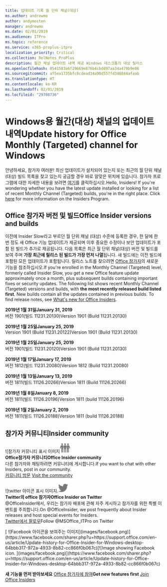 ```yaml
---
title: 업데이트 기록 월 단위 채널(대상)
ms.author: andrewmo
author: andymosten
manager: andrewmo
ms.date: 02/01/2019
ms.audience: ITPro
ms.topic: reference
ms.service: o365-proplus-itpro
localization_priority: Critical
ms.collection: RelNotes_ProPlus
description: 월간 채널 업데이트 내역 제공 Windows 데스크톱의 대상 릴리스
ms.openlocfilehash: 0541583a6f29669e876b4cbdd97aa34a479b9e86
ms.sourcegitcommit: af5ea1735bfc8cdead34a90d557fd348044afaab
ms.translationtype: HT
ms.contentlocale: ko-KR
ms.lasthandoff: 02/01/2019
ms.locfileid: "29708736"
---
```

# <a name="update-history-for-office-monthly-targeted-channel-for-windows"></a><span data-ttu-id="5f36e-103">Windows용 월간(대상) 채널의 업데이트 내역</span><span class="sxs-lookup"><span data-stu-id="5f36e-103">Update history for Office Monthly (Targeted) channel for Windows</span></span>

<span data-ttu-id="5f36e-p101">안녕하세요, 참가자 여러분! 최신 업데이트가 설치되어 있는지 또는 최근의 월 단위 채널(대상) 빌드 목록을 찾고 있는지 궁금할 경우 바로 알맞은 위치에 있습니다. 참가자 프로그램에 대한 자세한 내용을 보려면 [여기](https://insider.office.com/)를 클릭하십시오.</span><span class="sxs-lookup"><span data-stu-id="5f36e-p101">Hello, Insiders! If you're wondering whether you have the latest update installed or looking for a list of recent Monthly Channel (Targeted) builds, you're in the right place. Click [here](https://insider.office.com/) for more information on the Insiders Program.</span></span>

## <a name="office-insider-versions-and-builds"></a><span data-ttu-id="5f36e-107">Office 참가자 버전 및 빌드</span><span class="sxs-lookup"><span data-stu-id="5f36e-107">Office Insider versions and builds</span></span>

<span data-ttu-id="5f36e-p102">이전에 Insider Slow라고 부르던 월 단위 채널 (대상) 수준에 등록한 경우, 한 달에 한 번 정도 새 Office 기능 업데이트가 제공되며 이후 중요한 수정이나 보안 업데이트가 포함 된 빌드가 추가로 제공됩니다. 다음 목록은 최근 월 단위 채널(대상) 버전 및 빌드를 보여 주며 **가장 최근에 릴리스 된 빌드가 가장 먼저 나열**됩니다. 새 빌드에는 이전 빌드에 포함된 모든 업데이트가 포함됩니다. 릴리스 노트를 찾으려면 [ Office 참가자](https://support.office.com/ko-KR/article/what-s-new-for-office-insiders-c152d1e2-96ff-4ce9-8c14-e74e13847a24)의 새로운 기능을 참조하십시오.</span><span class="sxs-lookup"><span data-stu-id="5f36e-p102">If you're enrolled in the Monthly Channel (Targeted) level, formerly called Insider Slow, you get a new Office feature update approximately once a month, plus subsequent builds containing important fixes or security updates. The following list shows recent Monthly Channel (Targeted) versions and builds, with **the most recently released build listed first**. New builds contain all the updates contained in previous builds. To find release notes, see [What's new for Office Insiders](https://support.office.com/ko-KR/article/what-s-new-for-office-insiders-c152d1e2-96ff-4ce9-8c14-e74e13847a24).</span></span>

<span data-ttu-id="5f36e-112">**2019년 1월 31일**</span><span class="sxs-lookup"><span data-stu-id="5f36e-112">**January 31, 2019**</span></span><br/> <span data-ttu-id="5f36e-113">버전 1901(빌드 11231.20130)</span><span class="sxs-lookup"><span data-stu-id="5f36e-113">Version 1901 (Build 11231.20130)</span></span><br/> 

<span data-ttu-id="5f36e-114">**2019년 1월 25일**</span><span class="sxs-lookup"><span data-stu-id="5f36e-114">**January 25, 2019**</span></span><br/> <span data-ttu-id="5f36e-115">Version 1901 (Build 11231.20122)</span><span class="sxs-lookup"><span data-stu-id="5f36e-115">Version 1901 (Build 11231.20130)</span></span><br/> 

<span data-ttu-id="5f36e-116">**2019년 1월 25일**</span><span class="sxs-lookup"><span data-stu-id="5f36e-116">**January 25, 2019**</span></span><br/> <span data-ttu-id="5f36e-117">버전 1901(빌드 11231.20120)</span><span class="sxs-lookup"><span data-stu-id="5f36e-117">Version 1901 (Build 11231.20130)</span></span><br/> 

<span data-ttu-id="5f36e-118">**2019년 1월 17일**</span><span class="sxs-lookup"><span data-stu-id="5f36e-118">**January 17, 2019**</span></span><br/> <span data-ttu-id="5f36e-119">버전 1812(빌드 11231.20080)</span><span class="sxs-lookup"><span data-stu-id="5f36e-119">Version 1812 (Build 11231.20080)</span></span><br/> 

<span data-ttu-id="5f36e-120">**2019년 1월 13일**</span><span class="sxs-lookup"><span data-stu-id="5f36e-120">**January 13, 2019**</span></span><br/> <span data-ttu-id="5f36e-121">버전 1811(빌드 11126.20266)</span><span class="sxs-lookup"><span data-stu-id="5f36e-121">Version 1811 (Build 11126.20266)</span></span><br/>

<span data-ttu-id="5f36e-122">**2019년 1월 8일**</span><span class="sxs-lookup"><span data-stu-id="5f36e-122">**January 8, 2019**</span></span><br/> <span data-ttu-id="5f36e-123">버전 1811(빌드 11126.20196)</span><span class="sxs-lookup"><span data-stu-id="5f36e-123">Version 1811 (build 11126.20196)</span></span><br/> 

<span data-ttu-id="5f36e-124">**2019년 1월 2일**</span><span class="sxs-lookup"><span data-stu-id="5f36e-124">**January 2, 2019**</span></span><br/> <span data-ttu-id="5f36e-125">버전 1811(빌드 11126.20188)</span><span class="sxs-lookup"><span data-stu-id="5f36e-125">Version 1811 (build 11126.20188)</span></span><br/> 


## <a name="insider-community"></a><span data-ttu-id="5f36e-126">참가자 커뮤니티</span><span class="sxs-lookup"><span data-stu-id="5f36e-126">Insider community</span></span>

<span data-ttu-id="5f36e-127">![참가자 커뮤니티 표시 이미지</span><span class="sxs-lookup"><span data-stu-id="5f36e-127">![Image showing insider community.</span></span> ](images/insidercommunity.png)<br/>
<span data-ttu-id="5f36e-128">**Office참가자 커뮤니티**</span><span class="sxs-lookup"><span data-stu-id="5f36e-128">**Office Insider community**</span></span><br/> <span data-ttu-id="5f36e-129">다른 참가자와 채팅하려면 커뮤니티에 게시합니다.</span><span class="sxs-lookup"><span data-stu-id="5f36e-129">If you want to chat with other Insiders, post in our community.</span></span><br/><span data-ttu-id="5f36e-130"> 
[커뮤니티 방문](https://go.microsoft.com/fwlink/?linkid=843493)</span><span class="sxs-lookup"><span data-stu-id="5f36e-130"> 
[Visit the community](https://go.microsoft.com/fwlink/?linkid=843493)</span></span><br/> 

<span data-ttu-id="5f36e-131">![twitter 아이콘 표시 이미지.</span><span class="sxs-lookup"><span data-stu-id="5f36e-131">![Image showing twitter icon.</span></span> ](images/twitter.png)<br/>
<span data-ttu-id="5f36e-132">**Twitter의 office 참가자**</span><span class="sxs-lookup"><span data-stu-id="5f36e-132">**Office Insider on Twitter**</span></span><br/> <span data-ttu-id="5f36e-133">@OfficeInsider에서, 우리는 참가자 배포에 관해 자주 게시하고 참가자를 위한 특별 이벤트를 주최합니다.</span><span class="sxs-lookup"><span data-stu-id="5f36e-133">On @OfficeInsider, we post frequently about Insider releases and host special events for Insiders.</span></span><br/><span data-ttu-id="5f36e-134"> 
[Twitter에서 팔로우](https://go.microsoft.com/fwlink/?linkid=717717)</span><span class="sxs-lookup"><span data-stu-id="5f36e-134">Follow @MSOffice_ITPro on Twitter</span></span><br/> 

<span data-ttu-id="5f36e-135">
  [
  ![Facebook 아이콘을 보여주는 이미지](images/facebook.png)](https://www.facebook.com/sharer.php?u=https://support.office.com/en-us/article/Update-history-for-Office-Insider-for-Windows-desktop-64bbb317-972a-4933-8b82-cc866f0b067c)</span><span class="sxs-lookup"><span data-stu-id="5f36e-135">[![Image showing Facebook icon. ](images/facebook.png)](https://www.facebook.com/sharer.php?u=https://support.office.com/en-us/article/Update-history-for-Office-Insider-for-Windows-desktop-64bbb317-972a-4933-8b82-cc866f0b067c)</span></span>       


<span data-ttu-id="5f36e-136">**새 기능을 먼저 받아보세요**
[Office 참가자에 참여](https://insider.office.com/)</span><span class="sxs-lookup"><span data-stu-id="5f36e-136">**Get new features first**
[Join Office Insiders](https://insider.office.com/)</span></span>